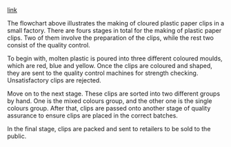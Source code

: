 [link](https://www.ielts-writing.info/EXAM/academic_writing_samples_task_1/624/)

The flowchart above illustrates the making of cloured plastic paper clips in a small factory. There are fours stages in total for the making of plastic paper clips. Two of them involve the preparation of the clips, while the rest two consist of the quality control.

To begin with, molten plastic is poured into three different coloured moulds, which are red, blue and yellow. Once the clips are coloured and shaped, they are sent to the quality control machines for strength checking. Unsatisfactory clips are rejected.

Move on to the next stage. These clips are sorted into two different groups by hand. One is the mixed colours group, and the other one is the single colours group. After that, clips are passed onto another stage of quality assurance to ensure clips are placed in the correct batches.

In the final stage, clips are packed and sent to retailers to be sold to the public.